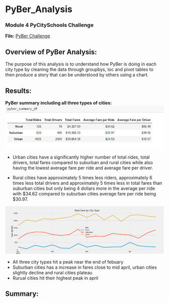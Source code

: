 # PyBer_Analysis
  
### Module 4 PyCitySchools Challenge 
**File:** [PyBer Challenge](PyBer_Challenge.ipynb)

## Overview of PyBer Analysis:
The purpose of this analysis is to understand how PyBer is doing in each city type by cleaning the data through groupbys, loc and pivot tables to then produce a story that can be understood by others using a chart.      

## Results:
**PyBer summary including all three types of cities:**
![PyBer Summary](Resources/PyBer_Summary.PNG)
- Urban cities have a significantly higher number of total rides, total drivers, total fares compared to suburban and rural cities while also having the lowest average fare per ride and average fare per driver. 

- Rural cities have approximately 5 times less riders, approximately 6 times less total drivers and approximately 5 times less in total fares than suburban cities but only being 4 dollars more in the average per ride with $34.62 compared to suburban cities average fare per ride being $30.97.

![Total Fare by City Type Line Chart](analysis/PyBer_fare_summary.png)

- All three city types hit a peak near the end of febuary
- Suburban cities has a increase in fares close to mid april, urban cities slightly decline and rural cities plateau 
- Rurual cities hit their highest peak in april

## Summary:


